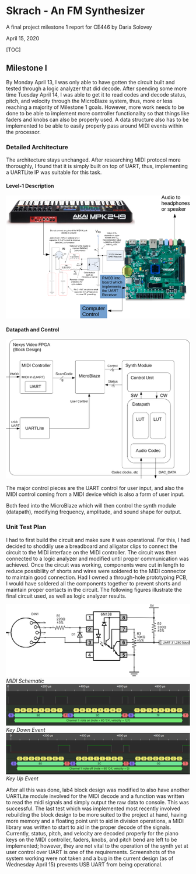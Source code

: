 # Skrach - An FM Synthesizer
A final project milestone 1 report for CE446 by Daria Solovey

April 15, 2020

[TOC]

## Milestone I

By Monday April 13, I was only able to have gotten the circuit built and tested through a logic analyzer that did decode. After spending some more time Tuesday April 14, I was able to get it to read codes and decode status, pitch, and velocity through the MicroBlaze system, thus, more or less reaching a majority of Milestone 1 goals. However, more work needs to be done to be able to implement more controller functionality so that things like faders and knobs can also be properly used. A data structure also has to be implemented to be able to easily properly pass around MIDI events within the processor.

### Detailed Architecture

The architecture stays unchanged. After researching MIDI protocol more thoroughly, I found that it is simply built on top of UART, thus, implementing a UARTLite IP was suitable for this task.

#### Level-1 Description

![Level 1 Digram](img/level_1_diagram.png)

#### Datapath and Control

![Datapath and Control](img/datapath_conrol.png)

The major control pieces are the UART control for user input, and also the MIDI control coming from a MIDI device which is also a form of user input.

Both feed into the MicroBlaze which will then control the synth module (datapath), modifying frequency, amplitude, and sound shape for output.

### Unit Test Plan

I had to first build the circuit and make sure it was operational. For this, I had decided to shoddily use a breadboard and alligator clips to connect the circuit to the MIDI interface on the MIDI controller. The circuit was then connected to a logic analyzer and modified until proper communication was achieved. Once the circuit was working, components were cut in length to reduce possibility of shorts and wires were soldered to the MIDI connector to maintain good connection. Had I owned a through-hole prototyping PCB, I would have soldered all the components together to prevent shorts and maintain proper contacts in the circuit. The following figures illustrate the final circuit used, as well as logic analyzer results.

![MIDI Schematic](img/midi_in_schematic.png)
*MIDI Schematic*
![Key Down Event](img/logic_analyzer_key_down.png)
*Key Down Event*
![Key Up Event](img/logic_analyzer_key_up.png)
*Key Up Event*

After all this was done, lab4 block design was modified to also have another UARTLite module involved for the MIDI decode and a function was written to read the midi signals and simply output the raw data to console. This was successful. The last test which was implemented most recently involved rebuilding the block design to be more suited to the project at hand, having more memory and a floating point unit to aid in division operations, a MIDI library was written to start to aid in the proper decode of the signals. Currently, status, pitch, and velocity are decoded properly for the piano keys on the MIDI controller, faders, knobs, and pitch bend are left to be implemented; however, they are not vital to the operation of the synth yet at user control over UART is one of the requirements. Screenshots of the system working were not taken and a bug in the current design (as of Wednesday April 15) prevents USB UART from being operational.